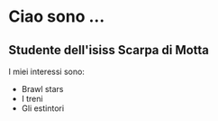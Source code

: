 # Ciao sono ...

## Studente dell'isiss Scarpa di Motta

I miei interessi sono: 
- Brawl stars
- I treni
- Gli estintori 
